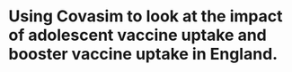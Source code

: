 # Using Covasim to look at the impact of adolescent vaccine uptake and booster vaccine uptake in England.

